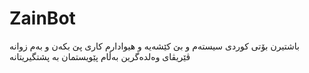# ZainBot
باشتیرن بۆتی کوردی سیستەم و بێ کێشەیە و هیوادارم کاری پێ بکەن و بەم زوانە ڤێریڤای وەلدەگرین بەڵام پێویستمان بە پشتگیریتانە
